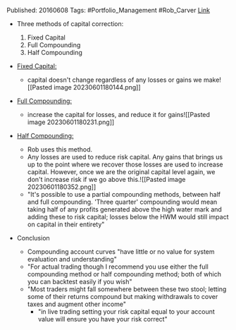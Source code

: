 
Published: 20160608
Tags: #Portfolio_Management #Rob_Carver 
[Link](https://qoppac.blogspot.com/2016/06/capital-correction-pysystemtrade.html)

- Three methods of capital correction:
	1. Fixed Capital
	2. Full Compounding
	3. Half Compounding

- <u>Fixed Capital:</u>
	- capital doesn't change regardless of any losses or gains we make![[Pasted image 20230601180144.png]]
- <u>Full Compounding:</u>
	- increase the capital for losses, and reduce it for gains![[Pasted image 20230601180231.png]]
- <u>Half Compounding:</u>
	- Rob uses this method.
	- Any losses are used to reduce risk capital. Any gains that brings us up to the point where we recover those losses are used to increase capital. However, once we are the original capital level again, we don't increase risk if we go above this.![[Pasted image 20230601180352.png]]
	- "It's possible to use a partial compounding methods, between half and full compounding. 'Three quarter' compounding would mean taking half of any profits generated above the high water mark and adding these to risk capital; losses below the HWM would still impact on capital in their entirety"

- Conclusion
	- Compounding account curves "have little or no value for system evaluation and understanding"
	- "For actual trading though I recommend you use either the full compounding method or half compounding method; both of which you can backtest easily if you wish"
	- "Most traders might fall somewhere between these two stool; letting some of their returns compound but making withdrawals to cover taxes and augment other income"
		- "in live trading setting your risk capital equal to your account value will ensure you have your risk correct"